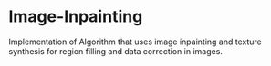 # Image-Inpainting

Implementation of Algorithm that uses image inpainting and texture synthesis for region filling and data correction in images.

